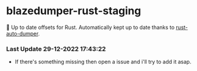 # blazedumper-rust-staging

🚀 Up to date offsets for Rust. Automatically kept up to date thanks to [rust-auto-dumper](https://github.com/Akandesh/rust-auto-dumper).


### Last Update 29-12-2022 17:43:22
- If there's something missing then open a issue and i'll try to add it asap.
